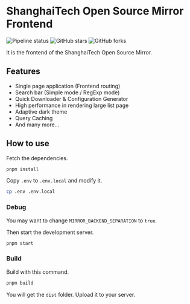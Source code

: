 # ShanghaiTech Open Source Mirror Frontend

![Pipeline status](https://gitlab.isp.moe/geekpie/shanghaitech-mirror-frontend/badges/master/pipeline.svg)
![GitHub stars](https://badgen.net/github/stars/ShanghaitechGeekPie/shanghaitech-mirror-frontend)
![GitHub forks](https://badgen.net/github/forks/ShanghaitechGeekPie/shanghaitech-mirror-frontend)

It is the frontend of the ShanghaiTech Open Source Mirror.

## Features

- Single page application (Frontend routing)
- Search bar (Simple mode / RegExp mode)
- Quick Downloader & Configuration Generator
- High performance in rendering large list page
- Adaptive dark theme
- Query Caching
- And many more...

## How to use

Fetch the dependencies.

```bash
pnpm install
```

Copy `.env` to `.env.local` and modify it.

```bash
cp .env .env.local
```

### Debug

You may want to change `MIRROR_BACKEND_SEPARATION` to `true`.

Then start the development server.

```bash
pnpm start
```

### Build

Build with this command.

```bash
pnpm build
```

You will get the `dist` folder. Upload it to your server.